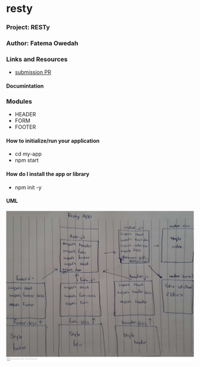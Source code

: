 # resty
### Project:  RESTy
### Author: Fatema Owedah

### Links and Resources

- [submission PR](https://github.com/401-advanced-javascript-fatemaOwedah/resty/pull/1)

#### Documintation

### Modules
- HEADER
- FORM
- FOOTER


#### How to initialize/run your application 
- cd my-app
- npm start


#### How do I install the app or library
- npm init -y 


#### UML
![UML](/assets/lab26.jpeg)